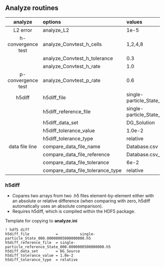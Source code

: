 ## Analyze routines

|**analyze**        | **options**                          | **values**                                            |
|:-----------------:|:-------------------------------------|:------------------------------------------------------|
|L2 error           | analyze\_L2                          | 1e-5                                                  |
|h-convergence test | analyze\_Convtest\_h\_cells          | 1,2,4,8                                               |
|                   | analyze\_Convtest\_h\_tolerance      | 0.3                                                   |
|                   | analyze\_Convtest\_h\_rate           | 1.0                                                   |
|p-convergence test | analyze\_Convtest\_p\_rate           | 0.6                                                   |
|h5diff             | h5diff\_file                         | single-particle\_State\_000.00000000000000000.h5      |
|                   | h5diff\_reference\_file              | single-particle\_State\_000.00000000000000000.h5\_ref |
|                   | h5diff\_data\_set                    | DG\_Solution                                          |
|                   | h5diff\_tolerance\_value             | 1.0e-2                                                |
|                   | h5diff\_tolerance\_type              | relative                                              |
|data file line     | compare\_data\_file\_name            | Database.csv                                          |
|                   | compare\_data\_file\_reference       | Database.csv\_ref                                     |
|                   | compare\_data\_file\_tolerance       | 6e-2                                                  |
|                   | compare\_data\_file\_tolerance\_type | relative                                              |

### h5diff
* Copares two arrays from two .h5 files element-by-element either with an absolute or relative difference (when comparing with zero, h5diff automatically uses an absolute comparison).  
* Requires h5diff, which is compiled within the HDF5 package.  

Template for copying to **analyze.ini**

```
! hdf5 diff
h5diff_file            =          single-particle_State_000.00000005000000000.h5
h5diff_reference_file  = single-particle_reference_State_000.0000000500000000.h5
h5diff_data_set        = DG_Source
h5diff_tolerance_value = 1.0e-2
h5diff_tolerance_type  = relative
```